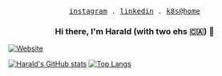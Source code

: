 <p align="center">
  <samp>
    <a href="https://www.instagram.com/haraldwithtwoehs/">instagram</a> .
    <a href="https://www.linkedin.com/in/chkoch/">linkedin</a> .
    <a href="https://github.com/haraldkoch/kochhaus-homelab">k8s@home</a>
  </samp>
</p>

<h3 align="center">
  Hi there, I'm Harald (with two ehs 🇨🇦) 👋 
</h3>

[![Website](https://img.shields.io/website?label=haraldkoch.ca&style=for-the-badge&url=https%3A%2F%2Fharaldkoch.ca)](https://haraldkoch.ca)

[![Harald's GitHub stats](https://github-readme-stats.vercel.app/api?username=haraldkoch&show_icons=true&hide_title=true&theme=solarized-dark&count_private=true&hide=stars)](https://github.com/anuraghazra/github-readme-stats)
[![Top Langs](https://github-readme-stats.vercel.app/api/top-langs/?username=haraldkoch&layout=compact)](https://github.com/anuraghazra/github-readme-stats)

